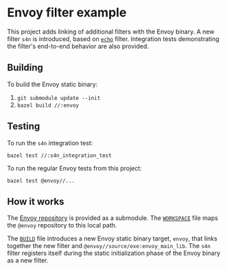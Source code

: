 # Envoy filter example

This project adds linking of additional filters with the Envoy binary.
A new filter `s4n` is introduced, based on [`echo`](https://github.com/lyft/envoy/blob/master/source/common/filter/echo.h)
filter. Integration tests demonstrating the filter's end-to-end behavior are
also provided.

## Building

To build the Envoy static binary:

1. `git submodule update --init`
2. `bazel build //:envoy`

## Testing

To run the `s4n` integration test:

`bazel test //:s4n_integration_test`

To run the regular Envoy tests from this project:

`bazel test @envoy//...`

## How it works

The [Envoy repository](https://github.com/lyft/envoy/) is provided as a submodule.
The [`WORKSPACE`](WORKSPACE) file maps the `@envoy` repository to this local path.

The [`BUILD`](BUILD) file introduces a new Envoy static binary target, `envoy`,
that links together the new filter and `@envoy//source/exe:envoy_main_lib`. The
`s4n` filter registers itself during the static initialization phase of the
Envoy binary as a new filter.
